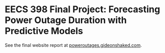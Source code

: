 # EECS 398 Final Project: Forecasting Power Outage Duration with Predictive Models

See the final website report at [poweroutages.gideonshaked.com](https://poweroutages.gideonshaked.com).
